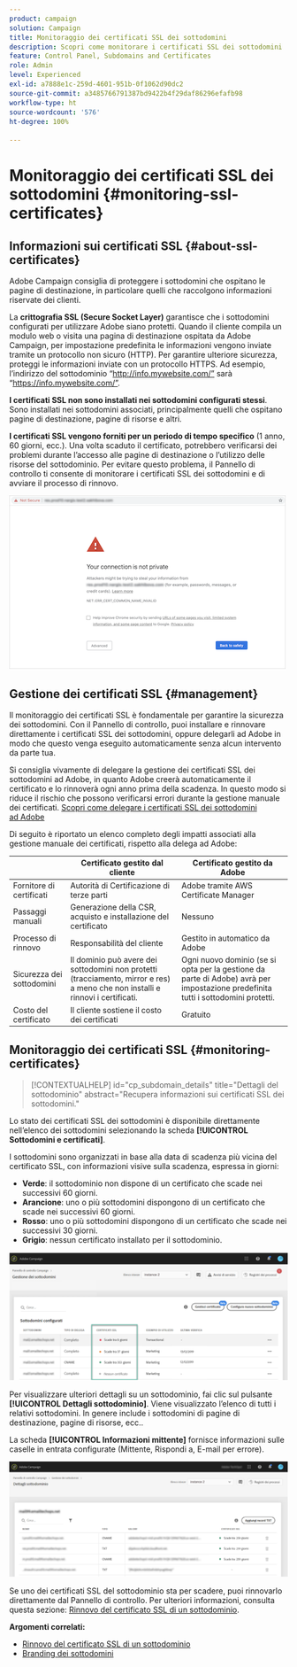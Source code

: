 ```yaml
---
product: campaign
solution: Campaign
title: Monitoraggio dei certificati SSL dei sottodomini
description: Scopri come monitorare i certificati SSL dei sottodomini
feature: Control Panel, Subdomains and Certificates
role: Admin
level: Experienced
exl-id: a7888e1c-259d-4601-951b-0f1062d90dc2
source-git-commit: a3485766791387bd9422b4f29daf86296efafb98
workflow-type: ht
source-wordcount: '576'
ht-degree: 100%

---
```


# Monitoraggio dei certificati SSL dei sottodomini {#monitoring-ssl-certificates}

## Informazioni sui certificati SSL {#about-ssl-certificates}

Adobe Campaign consiglia di proteggere i sottodomini che ospitano le pagine di destinazione, in particolare quelli che raccolgono informazioni riservate dei clienti.

La **crittografia SSL (Secure Socket Layer)** garantisce che i sottodomini configurati per utilizzare Adobe siano protetti. Quando il cliente compila un modulo web o visita una pagina di destinazione ospitata da Adobe Campaign, per impostazione predefinita le informazioni vengono inviate tramite un protocollo non sicuro (HTTP). Per garantire ulteriore sicurezza, proteggi le informazioni inviate con un protocollo HTTPS. Ad esempio, l’indirizzo del sottodominio “http://info.mywebsite.com/” sarà “https://info.mywebsite.com/”.

**I certificati SSL non sono installati nei sottodomini configurati stessi**. Sono installati nei sottodomini associati, principalmente quelli che ospitano pagine di destinazione, pagine di risorse e altri.

**I certificati SSL vengono forniti per un periodo di tempo specifico** (1 anno, 60 giorni, ecc.). Una volta scaduto il certificato, potrebbero verificarsi dei problemi durante l’accesso alle pagine di destinazione o l’utilizzo delle risorse del sottodominio. Per evitare questo problema, il Pannello di controllo ti consente di monitorare i certificati SSL dei sottodomini e di avviare il processo di rinnovo.

![](assets/no_certificate.png)

## Gestione dei certificati SSL {#management}

Il monitoraggio dei certificati SSL è fondamentale per garantire la sicurezza dei sottodomini. Con il Pannello di controllo, puoi installare e rinnovare direttamente i certificati SSL dei sottodomini, oppure delegarli ad Adobe in modo che questo venga eseguito automaticamente senza alcun intervento da parte tua.

Si consiglia vivamente di delegare la gestione dei certificati SSL dei sottodomini ad Adobe, in quanto Adobe creerà automaticamente il certificato e lo rinnoverà ogni anno prima della scadenza. In questo modo si riduce il rischio che possono verificarsi errori durante la gestione manuale dei certificati. [Scopri come delegare i certificati SSL dei sottodomini ad Adobe](delegate-ssl.md)

Di seguito è riportato un elenco completo degli impatti associati alla gestione manuale dei certificati, rispetto alla delega ad Adobe:

|       | Certificato gestito dal cliente | Certificato gestito da Adobe |
|  ---  |  ---  |  ---  |
| Fornitore di certificati | Autorità di Certificazione di terze parti | Adobe tramite AWS Certificate Manager |
| Passaggi manuali | Generazione della CSR, acquisto e installazione del certificato | Nessuno |
| Processo di rinnovo | Responsabilità del cliente | Gestito in automatico da Adobe |
| Sicurezza dei sottodomini | Il dominio può avere dei sottodomini non protetti (tracciamento, mirror e res) a meno che non installi e rinnovi i certificati. | Ogni nuovo dominio (se si opta per la gestione da parte di Adobe) avrà per impostazione predefinita tutti i sottodomini protetti. |
| Costo del certificato | Il cliente sostiene il costo dei certificati | Gratuito |

## Monitoraggio dei certificati SSL {#monitoring-certificates}

>[!CONTEXTUALHELP]
>id="cp_subdomain_details"
>title="Dettagli del sottodominio"
>abstract="Recupera informazioni sui certificati SSL dei sottodomini."

Lo stato dei certificati SSL dei sottodomini è disponibile direttamente nell’elenco dei sottodomini selezionando la scheda **[!UICONTROL Sottodomini e certificati]**.

I sottodomini sono organizzati in base alla data di scadenza più vicina del certificato SSL, con informazioni visive sulla scadenza, espressa in giorni:

* **Verde**: il sottodominio non dispone di un certificato che scade nei successivi 60 giorni.
* **Arancione**: uno o più sottodomini dispongono di un certificato che scade nei successivi 60 giorni.
* **Rosso**: uno o più sottodomini dispongono di un certificato che scade nei successivi 30 giorni.
* **Grigio**: nessun certificato installato per il sottodominio.

![](assets/subdomains_list.png)

Per visualizzare ulteriori dettagli su un sottodominio, fai clic sul pulsante **[!UICONTROL Dettagli sottodominio]**.
Viene visualizzato l’elenco di tutti i relativi sottodomini. In genere include i sottodomini di pagine di destinazione, pagine di risorse, ecc..

La scheda **[!UICONTROL Informazioni mittente]** fornisce informazioni sulle caselle in entrata configurate (Mittente, Rispondi a, E-mail per errore).

![](assets/subdomain_details.png)

Se uno dei certificati SSL del sottodominio sta per scadere, puoi rinnovarlo direttamente dal Pannello di controllo. Per ulteriori informazioni, consulta questa sezione: [Rinnovo del certificato SSL di un sottodominio](../../subdomains-certificates/using/renewing-subdomain-certificate.md).

**Argomenti correlati:**

* [Rinnovo del certificato SSL di un sottodominio](../../subdomains-certificates/using/renewing-subdomain-certificate.md)
* [Branding dei sottodomini](../../subdomains-certificates/using/subdomains-branding.md)
